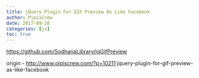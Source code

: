 ```yaml
---
title: jQuery Plugin For GIF Preview As Like Facebook
author: PipisCrew
date: 2017-09-28
categories: [js]
toc: true
---
```


https://github.com/SodhanaLibrary/jqGifPreview

origin - http://www.pipiscrew.com/?p=10211 jquery-plugin-for-gif-preview-as-like-facebook